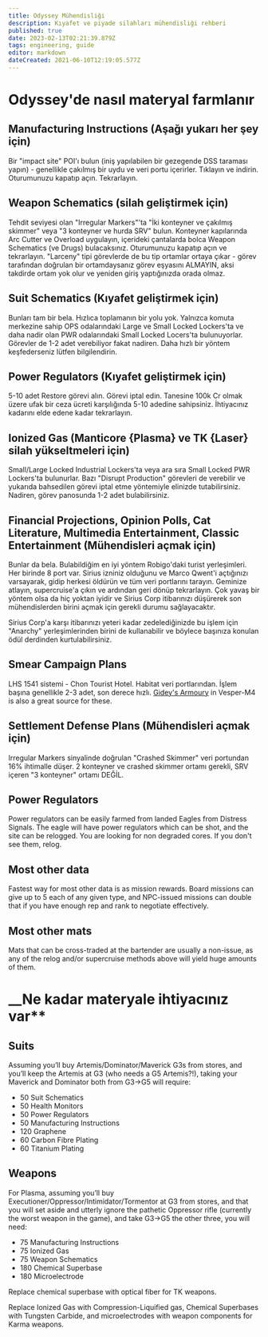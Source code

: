 ```yaml
---
title: Odyssey Mühendisliği
description: Kıyafet ve piyade silahları mühendisliği rehberi
published: true
date: 2023-02-13T02:21:39.879Z
tags: engineering, guide
editor: markdown
dateCreated: 2021-06-10T12:19:05.577Z
---
```


# **__Odyssey'de nasıl materyal farmlanır__**

## Manufacturing Instructions (Aşağı yukarı her şey için)

Bir "impact site" POI'ı bulun (iniş yapılabilen bir gezegende DSS taraması yapın) - genellikle çakılmış bir uydu ve veri portu içerirler. Tıklayın ve indirin. Oturumunuzu kapatıp açın. Tekrarlayın.

 ##  Weapon Schematics (silah geliştirmek için)

Tehdit seviyesi olan "Irregular Markers"'ta "İki konteyner ve çakılmış skimmer" veya "3 konteyner ve hurda SRV" bulun. Konteyner kapılarında Arc Cutter ve Overload uygulayın, içerideki çantalarda bolca Weapon Schematics (ve Drugs) bulacaksınız. Oturumunuzu kapatıp açın ve tekrarlayın. "Larceny" tipi görevlerde de bu tip ortamlar ortaya çıkar - görev tarafından doğrulan bir ortamdaysanız görev eşyasını ALMAYIN, aksi takdirde ortam yok olur ve yeniden giriş yaptığınızda orada olmaz.

## Suit Schematics (Kıyafet geliştirmek için)

Bunları tam bir bela. Hızlıca toplamanın bir yolu yok. Yalnızca komuta merkezine sahip OPS odalarındaki Large ve Small Locked Lockers'ta ve daha nadir olan PWR odalarındaki Small Locked Locers'ta bulunuyorlar. Görevler de 1-2 adet verebiliyor fakat nadiren. Daha hızlı bir yöntem keşfederseniz lütfen bilgilendirin.

## Power Regulators (Kıyafet geliştirmek için)

5-10 adet Restore görevi alın. Görevi iptal edin. Tanesine 100k Cr olmak üzere ufak bir ceza ücreti karşılığında 5-10 adedine sahipsiniz. İhtiyacınız kadarını elde edene kadar tekrarlayın.

## Ionized Gas (Manticore {Plasma} ve TK {Laser} silah yükseltmeleri için)

Small/Large Locked Industrial Lockers'ta veya ara sıra Small Locked PWR Lockers'ta bulunurlar. Bazı "Disrupt Production" görevleri de verebilir ve yukarıda bahsedilen görevi iptal etme yöntemiyle elinizde tutabilirsiniz. Nadiren, görev panosunda 1-2 adet bulabilirsiniz.

## Financial Projections, Opinion Polls, Cat Literature, Multimedia Entertainment, Classic Entertainment (Mühendisleri açmak için)

Bunlar da bela. Bulabildiğim en iyi yöntem Robigo'daki turist yerleşimleri. Her birinde 8 port var. Sirius izniniz olduğunu ve Marco Qwent'i açtığınızı varsayarak, gidip herkesi öldürün ve tüm veri portlarını tarayın. Geminize atlayın, supercruise'a çıkın ve ardından geri dönüp tekrarlayın. Çok yavaş bir yöntem olsa da hiç yoktan iyidir ve Sirius Corp itibarınızı düşürerek son mühendislerden birini açmak için gerekli durumu sağlayacaktır.

Sirius Corp'a karşı itibarınızı yeteri kadar zedelediğinizde bu işlem için "Anarchy" yerleşimlerinden birini de kullanabilir ve böylece başınıza konulan ödül derdinden kurtulabilirsiniz.

## Smear Campaign Plans

LHS 1541 sistemi - Chon Tourist Hotel. Habitat veri portlarından. İşlem başına genellikle 2-3 adet, son derece hızlı. [Gidey's Armoury](https://cdn.discordapp.com/attachments/407073451409670145/863535856606642186/HighResScreenShot_2021-07-10_20-51-01.jpg) in Vesper-M4 is also a great source for these.

## Settlement Defense Plans (Mühendisleri açmak için)

Irregular Markers sinyalinde doğrulan "Crashed Skimmer" veri portundan 16% ihtimalle düşer. 2 konteyner ve crashed skimmer ortamı gerekli, SRV içeren "3 konteyner" ortamı DEĞİL.

## Power Regulators

Power regulators can be easily farmed from landed Eagles from Distress Signals. The eagle will have power regulators which can be shot, and the site can be relogged. You are looking for non degraded cores. If you don't see them, relog.

## Most other data

Fastest way for most other data is as mission rewards. Board missions can give up to 5 each of any given type, and NPC-issued missions can double that if you have enough rep and rank to negotiate effectively.

## Most other mats

Mats that can be cross-traded at the bartender are usually a non-issue, as any of the relog and/or supercruise methods above will yield huge amounts of them.

# __**Ne kadar materyale ihtiyacınız var****

## Suits

Assuming you’ll buy Artemis/Dominator/Maverick G3s from stores, and you’ll keep the Artemis at G3 (who needs a G5 Artemis?!), taking your Maverick and Dominator both from G3->G5 will require:
- 50 Suit Schematics
- 50 Health Monitors
- 50 Power Regulators
- 50 Manufacturing Instructions
- 120 Graphene
- 60 Carbon Fibre Plating
- 60 Titanium Plating

## Weapons

For Plasma, assuming you’ll buy Executioner/Oppressor/Intimidator/Tormentor at G3 from stores, and that you will set aside and utterly ignore the pathetic Oppressor rifle (currently the worst weapon in the game), and take G3->G5 the other three, you will need:
- 75 Manufacturing Instructions
- 75 Ionized Gas
- 75 Weapon Schematics
- 180 Chemical Superbase
- 180 Microelectrode

Replace chemical superbase with optical fiber for TK weapons.

Replace Ionized Gas with Compression-Liquified gas, Chemical Superbases with Tungsten Carbide, and microelectrodes with weapon components for Karma weapons.